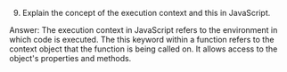 9. Explain the concept of the execution context and this in JavaScript.

Answer: The execution context in JavaScript refers to the environment in which code is executed. The this keyword within a function refers to the context object that the function is being called on. It allows access to the object's properties and methods.
